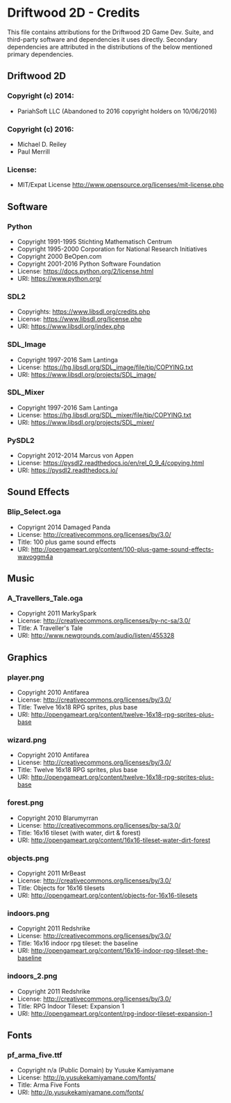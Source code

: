 # Driftwood 2D - Credits

This file contains attributions for the Driftwood 2D Game Dev. Suite, and
third-party software and dependencies it uses directly. Secondary dependencies
are attributed in the distributions of the below mentioned primary dependencies.


## Driftwood 2D

### Copyright (c) 2014:
* PariahSoft LLC (Abandoned to 2016 copyright holders on 10/06/2016)

### Copyright (c) 2016:
* Michael D. Reiley
* Paul Merrill

### License:
* MIT/Expat License <http://www.opensource.org/licenses/mit-license.php>


## Software

### Python
* Copyright 1991-1995 Stichting Mathematisch Centrum
* Copyright 1995-2000 Corporation for National Research Initiatives
* Copyright 2000 BeOpen.com
* Copyright 2001-2016 Python Software Foundation
* License: https://docs.python.org/2/license.html
* URI: https://www.python.org/

### SDL2
* Copyrights: https://www.libsdl.org/credits.php
* License: https://www.libsdl.org/license.php
* URI: https://www.libsdl.org/index.php

### SDL_Image
* Copyright 1997-2016 Sam Lantinga
* License: https://hg.libsdl.org/SDL_image/file/tip/COPYING.txt
* URI: https://www.libsdl.org/projects/SDL_image/

### SDL_Mixer
* Copyright 1997-2016 Sam Lantinga
* License: https://hg.libsdl.org/SDL_mixer/file/tip/COPYING.txt
* URI: https://www.libsdl.org/projects/SDL_mixer/

### PySDL2
* Copyright 2012-2014 Marcus von Appen
* License: https://pysdl2.readthedocs.io/en/rel_0_9_4/copying.html
* URI: https://pysdl2.readthedocs.io/


## Sound Effects

### Blip_Select.oga
* Copyrignt 2014 Damaged Panda
* License: http://creativecommons.org/licenses/by/3.0/
* Title: 100 plus game sound effects
* URI: http://opengameart.org/content/100-plus-game-sound-effects-wavoggm4a


## Music

### A_Travellers_Tale.oga
* Copyright 2011 MarkySpark
* License: http://creativecommons.org/licenses/by-nc-sa/3.0/
* Title: A Traveller's Tale
* URI: http://www.newgrounds.com/audio/listen/455328


## Graphics

### player.png
* Copyright 2010 Antifarea
* License: http://creativecommons.org/licenses/by/3.0/
* Title: Twelve 16x18 RPG sprites, plus base
* URI: http://opengameart.org/content/twelve-16x18-rpg-sprites-plus-base

### wizard.png
* Copyright 2010 Antifarea
* License: http://creativecommons.org/licenses/by/3.0/
* Title: Twelve 16x18 RPG sprites, plus base
* URI: http://opengameart.org/content/twelve-16x18-rpg-sprites-plus-base

### forest.png
* Copyright 2010 Blarumyrran
* License: http://creativecommons.org/licenses/by-sa/3.0/
* Title: 16x16 tileset (with water, dirt & forest)
* URI: http://opengameart.org/content/16x16-tileset-water-dirt-forest

### objects.png
* Copyright 2011 MrBeast
* License: http://creativecommons.org/licenses/by/3.0/
* Title: Objects for 16x16 tilesets
* URI: http://opengameart.org/content/objects-for-16x16-tilesets

### indoors.png
* Copyright 2011 Redshrike
* License: http://creativecommons.org/licenses/by/3.0/
* Title: 16x16 indoor rpg tileset: the baseline
* URI: http://opengameart.org/content/16x16-indoor-rpg-tileset-the-baseline

### indoors_2.png
* Copyright 2011 Redshrike
* License: http://creativecommons.org/licenses/by/3.0/
* Title: RPG Indoor Tileset: Expansion 1
* URI: http://opengameart.org/content/rpg-indoor-tileset-expansion-1


## Fonts

### pf_arma_five.ttf
* Copyright n/a (Public Domain) by Yusuke Kamiyamane
* License: http://p.yusukekamiyamane.com/fonts/
* Title: Arma Five Fonts
* URI: http://p.yusukekamiyamane.com/fonts/
